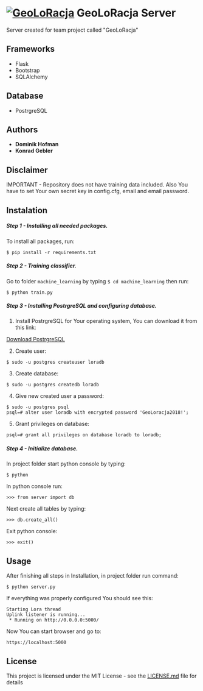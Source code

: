 # [![GeoLoRacja](https://image.ibb.co/g2e2jc/logo_small.png)](https://github.com/KG5321/geoloracja_server) GeoLoRacja Server

Server created for team project called "GeoLoRacja"

## Frameworks

- Flask
- Bootstrap
- SQLAlchemy

## Database

- PostrgreSQL

## Authors

- **Dominik Hofman**
- **Konrad Gebler**

## Disclaimer

IMPORTANT - Repository does not have training data included.
Also You have to set Your own secret key in config.cfg, email and email password.

## Instalation

##### Step 1 - Installing all needed packages.

To install all packages, run:

`$ pip install -r requirements.txt`

##### Step 2 - Training classifier.

Go to folder `machine_learning` by typing `$ cd machine_learning` then run:

`$ python train.py`

##### Step 3 - Installing PostrgreSQL and configuring database.

1. Install PostrgreSQL for Your operating system, You can download it from this link:

 [Download PostrgreSQL](https://www.postgresql.org/download/)

2. Create user:

 `$ sudo -u postgres createuser loradb`

3. Create database:

 `$ sudo -u postgres createdb loradb`

4. Give new created user a password:

 ```
 $ sudo -u postgres psql
 psql=# alter user loradb with encrypted password 'GeoLoracja2018!';
 ```

5. Grant privileges on database:

 `psql=# grant all privileges on database loradb to loradb;`

##### Step 4 - Initialize database.
In project folder start python console by typing:

`$ python`

In python console run:

`>>> from server import db`

Next create all tables by typing:

`>>> db.create_all()`

Exit python console:

`>>> exit()`

## Usage

After finishing all steps in Installation, in project folder run command:

`$ python server.py`

If everything was properly configured You should see this:

```
Starting Lora thread
Uplink listener is running...
 * Running on http://0.0.0.0:5000/
```

Now You can start browser and go to:

`https://localhost:5000`

## License

This project is licensed under the MIT License - see the [LICENSE.md](LICENSE.md) file for details
